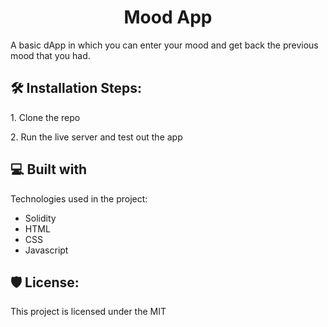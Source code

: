 <h1 align="center" id="title">Mood App</h1>

<p id="description">A basic dApp in which you can enter your mood and get back the previous mood that you had.</p>

<h2>🛠️ Installation Steps:</h2>

<p>1. Clone the repo</p>

<p>2. Run the live server and test out the app</p>

  
  
<h2>💻 Built with</h2>

Technologies used in the project:

*   Solidity
*   HTML
*   CSS
*   Javascript

<h2>🛡️ License:</h2>

This project is licensed under the MIT